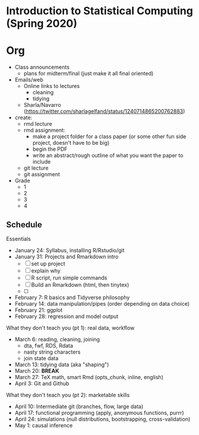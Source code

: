 # Introduction to Statistical Computing (Spring 2020)


# Org

- Class announcements
    - plans for midterm/final (just make it all final oriented)
- Emails/web
    - Online links to lectures
        - cleaning
        - tidying
    - Sharla/Navarro (https://twitter.com/sharlagelfand/status/1240714865200762883)
- create:
    - rmd lecture
    - rmd assignment: 
        - make a project folder for a class paper (or some other fun side project, doesn't have to be big)
        - begin the PDF
        - write an abstract/rough outline of what you want the paper to include
    - git lecture
    - git assignment
- Grade
    - 1
    - 2
    - 3
    - 4



## Schedule

Essentials

- January 24: Syllabus, installing R/Rstudio/git
- January 31: Projects and Rmarkdown intro
    - [ ] set up project
    - [ ] explain why
    - [ ] R script, run simple commands
    - [ ] Build an Rmarkdown (html, then tinytex)
    - [ ] 
- February 7: R basics and Tidyverse philosophy
- February 14: data manipulation/pipes (order depending on data choice)
- February 21: ggplot
- February 28: regression and model output

What they don't teach you (pt 1): real data, workflow

- March 6: reading, cleaning, joining
    - dta, fwf, RDS, Rdata
    - nasty string characters
    - join state data
- March 13: tidying data (aka "shaping")
- March 20: **BREAK**
- March 27: TeX math, smart Rmd (opts_chunk, inline, english)
- April 3: Git and Github

What they don't teach you (pt 2): marketable skills

- April 10: Intermediate git (branches, flow, large data)
- April 17: functional programming (apply, anonymous functions, purrr)
- April 24: simulations (null distributions, bootstrapping, cross-validation)
- May 1: causal inference


<!-- other?

- [ ] manipulation
    - abv/below avg ideology w/in state?
- [ ] Tidying
- [ ] Reading data 
- [ ] Tidying data 
- [ ] Baller graphics 
- [ ] Apply functions, anonymous functions, and purrr
- [ ] estimating models and model output
- [ ] causal inference
- [ ] git
 -->
